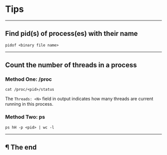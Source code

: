 # Tips

---

## Find pid(s) of process(es) with their name

```
pidof <binary file name>
```

---

## Count the number of threads in a process

### Method One: /proc

```
cat /proc/<pid>/status
```

The `Threads: <N>` field in output indicates how many threads are current running in this process.

### Method Two: ps

```
ps hH -p <pid> | wc -l
```

---


## ¶ The end
